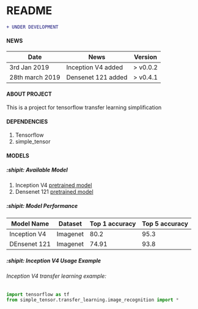 # README #
```diff
+ UNDER DEVELOPMENT
```
#### NEWS
| Date       |                                                         News                                                                     |     Version       |
| ---------- | -------------------------------------------------------------------------------------------------------------------------------- | ----------------- |
|3rd Jan 2019 | Inception V4 added |       > v0.0.2           |
|28th march 2019 | Densenet 121 added |       > v0.4.1         |



#### ABOUT PROJECT
This is a project for tensorflow transfer learning simplification

#### DEPENDENCIES
1. Tensorflow 
2. simple_tensor

#### MODELS
##### :shipit: Available Model
1. Inception V4 [pretrained model](http://download.tensorflow.org/models/inception_v4_2016_09_09.tar.gz)
2. Densenet 121 [pretrained model](https://drive.google.com/open?id=0B_fUSpodN0t0eW1sVk1aeWREaDA)

##### :shipit: Model Performance
| Model Name               |                  Dataset                   |   Top 1 accuracy  |  Top 5 accuracy   |
| ------------------------ | ------------------------------------------ | ----------------- |-------------------|
| Inception V4             |                 Imagenet                   |         80.2      |        95.3       |
| DEnsenet 121             |                 Imagenet                   |         74.91     |        93.8       |


##### :shipit: Inception V4 Usage Example
###### Inception V4 transfer learning example:
```python
import tensorflow as tf
from simple_tensor.transfer_learning.image_recognition import *


```
